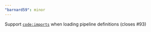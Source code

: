 ```yaml
---
"barnard59": minor
---
```


Support [`code:imports`](https://github.com/zazuko/rdf-transform-graph-imports) when loading pipeline definitions (closes #93)

